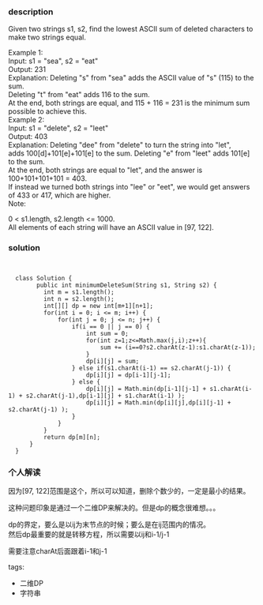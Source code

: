 ### description    
  Given two strings s1, s2, find the lowest ASCII sum of deleted characters to make two strings equal.  
    
  Example 1:  
  Input: s1 = "sea", s2 = "eat"  
  Output: 231  
  Explanation: Deleting "s" from "sea" adds the ASCII value of "s" (115) to the sum.  
  Deleting "t" from "eat" adds 116 to the sum.  
  At the end, both strings are equal, and 115 + 116 = 231 is the minimum sum possible to achieve this.  
  Example 2:  
  Input: s1 = "delete", s2 = "leet"  
  Output: 403  
  Explanation: Deleting "dee" from "delete" to turn the string into "let",  
  adds 100[d]+101[e]+101[e] to the sum.  Deleting "e" from "leet" adds 101[e] to the sum.  
  At the end, both strings are equal to "let", and the answer is 100+101+101+101 = 403.  
  If instead we turned both strings into "lee" or "eet", we would get answers of 433 or 417, which are higher.  
  Note:  
    
  0 < s1.length, s2.length <= 1000.  
  All elements of each string will have an ASCII value in [97, 122].  
### solution    
```    
  
  
  class Solution {  
        public int minimumDeleteSum(String s1, String s2) {  
          int m = s1.length();  
          int n = s2.length();  
          int[][] dp = new int[m+1][n+1];  
          for(int i = 0; i <= m; i++) {  
              for(int j = 0; j <= n; j++) {  
                  if(i == 0 || j == 0) {  
                      int sum = 0;  
                      for(int z=1;z<=Math.max(j,i);z++){  
                          sum += (i==0?s2.charAt(z-1):s1.charAt(z-1));  
                      }  
                      dp[i][j] = sum;  
                  } else if(s1.charAt(i-1) == s2.charAt(j-1)) {  
                      dp[i][j] = dp[i-1][j-1];  
                  } else {  
                      dp[i][j] = Math.min(dp[i-1][j-1] + s1.charAt(i-1) + s2.charAt(j-1),dp[i-1][j] + s1.charAt(i-1) );  
                      dp[i][j] = Math.min(dp[i][j],dp[i][j-1] + s2.charAt(j-1) );  
                  }  
              }  
          }  
          return dp[m][n];  
      }  
  }  
```    
    
### 个人解读    
  因为[97, 122]范围是这个，所以可以知道，删除个数少的，一定是最小的结果。  
    
  这种问题印象是通过一个二维DP来解决的。但是dp的概念很难想。。。  
    
  dp的界定，要么是以ij为末节点的时候；要么是在ij范围内的情况。  
  然后dp最重要的就是转移方程，所以需要以ij和i-1/j-1  
    
  需要注意charAt后面跟着i-1和j-1  
    
tags:    
  -  二维DP  
  -  字符串  
